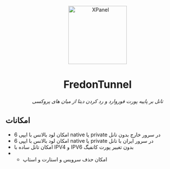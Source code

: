 <p align="center">
<picture>
<img width="160" height="160"  alt="XPanel" src="https://github.com/iPmartNetwork/iPmart-SSH/blob/main/images/logo.png">
</picture>
  </p> 
<p align="center">
<h1 align="center"/>FredonTunnel</h1>
<h6 align="center">تانل بر پاییه پورت فوروارد و رد کردن دیتا از میان های پروکسی <h6>
</p>

## امکانات 

  - امکان لود بالانس با ایپی 6 native یا private در سرور خارج بدون تانل
  - امکان لود بالانس با ایپی 6 native یا private در سرور ایران با تانل
- امکان تانل ساده با IPV4 و IPV6 بدون تغییر پورت کانفیگ
- - امکان حذف سرویس و استارت و استاپ
